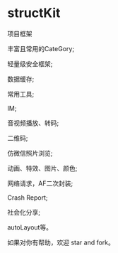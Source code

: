 # structKit
项目框架

丰富且常用的CateGory;

轻量级安全框架;

数据缓存;

常用工具;

IM;

音视频播放、转码;

二维码;

仿微信照片浏览;

动画、特效、图片、颜色;

网络请求，AF二次封装;

Crash Report;

社会化分享;

autoLayout等。

如果对你有帮助，欢迎 star and fork。
